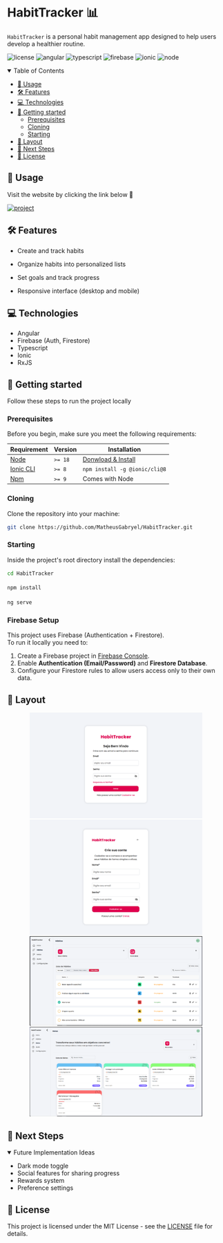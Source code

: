 [LICENSE__BADGE]: https://img.shields.io/github/license/Fernanda-Kipper/Readme-Templates?style=for-the-badge
[TYPESCRIPT__BADGE]: https://img.shields.io/badge/typescript-D4FAFF?style=for-the-badge&logo=typescript
[ANGULAR__BADGE]: https://img.shields.io/badge/Angular-red?style=for-the-badge&logo=angular
[PROJECT__BADGE]: https://img.shields.io/badge/📱Visit_this_project-000?style=for-the-badge&logo=project
[PROJECT__URL]: https://habittracker-a4c2d.web.app
[NODE_BADGE]: https://img.shields.io/badge/node.js-22.17.1-43853D?style=for-the-badge&logo=node.js
[PRS_BADGE]: https://img.shields.io/badge/PRs-welcome-green?style=for-the-badge
[FIREBASE__BADGE]: https://img.shields.io/badge/firebase-a08021?style=for-the-badge&logo=firebase&logoColor=ffcd34
[IONIC__BADGE]: https://img.shields.io/badge/Ionic-%233880FF.svg?style=for-the-badge&logo=Ionic&logoColor=white

<h1 style="font-weight: bold;">HabitTracker 📊</h1>

`HabitTracker` is a personal habit management app designed to help users develop a healthier routine.

![license][LICENSE__BADGE]
![angular][ANGULAR__BADGE]
![typescript][TYPESCRIPT__BADGE]
![firebase][FIREBASE__BADGE]
![ionic][IONIC__BADGE]
![node][NODE_BADGE]

<details open="open">
<summary>Table of Contents</summary>
 
- [📌 Usage](#usage)
- [🛠️ Features](#features)
- [💻 Technologies](#technologies)
- [🚀 Getting started](#started)
  - [Prerequisites](#prerequisites)
  - [Cloning](#cloning)
  - [Starting](#starting)
- [🎨 Layout](#layout)
- [📍 Next Steps](#next)
- [📄 License](#license)
  
</details>

<h2 id="usage">📌 Usage</h2>

Visit the website by clicking the link below 🔽

[![project][PROJECT__BADGE]][PROJECT__URL]

<h2 id="features">🛠️ Features</h2>

- Create and track habits

- Organize habits into personalized lists

- Set goals and track progress

- Responsive interface (desktop and mobile)

<h2 id="technologies">💻 Technologies</h2>

- Angular
- Firebase (Auth, Firestore)
- Typescript
- Ionic
- RxJS

<h2 id="started">🚀 Getting started</h2>

Follow these steps to run the project locally

<h3 id="prerequisites">Prerequisites</h3>

Before you begin, make sure you meet the following requirements:

| Requirement                             | Version | Installation                                         |
| --------------------------------------- | ------- | ---------------------------------------------------- |
| [Node](https://nodejs.org)              | `>= 18` | [Donwload & Install](https://nodejs.org/en/download) |
| [Ionic CLI](https://ionicframework.com) | `>= 8`  | `npm install -g @ionic/cli@8`                        |
| [Npm](https://www.npmjs.com)            | `>= 9`  | Comes with Node                                      |

<h3 id="cloning">Cloning</h3>

Clone the repository into your machine:

```bash
git clone https://github.com/MatheusGabryel/HabitTracker.git
```

<h3 id="starting">Starting</h3>

Inside the project's root directory install the dependencies:

```bash
cd HabitTracker

npm install

ng serve
```

<h3 id="firebase">Firebase Setup</h3>

This project uses Firebase (Authentication + Firestore).  
To run it locally you need to:

1. Create a Firebase project in [Firebase Console](https://console.firebase.google.com/).  
2. Enable **Authentication (Email/Password)** and **Firestore Database**.  
3. Configure your Firestore rules to allow users access only to their own data.

<h2 id="layout">🎨 Layout</h2>

<p align="center">
    <img src="./src/assets/images/screenshots/login-habittracker.png" alt="Image Example" width="400px">
    <img src="./src/assets/images/screenshots/signup-habittracker.png" alt="Image Example" width="400px">
    <img src="./src/assets/images/screenshots/habit-page-habittracker.png" alt="Image Example" width="400px">
    <img src="./src/assets/images/screenshots/goal-page-habittracker.png" alt="Image Example" width="400px">
</p>

<h2 id="next">📍 Next Steps</h2>

<details open="open">
<summary>Future Implementation Ideas</summary>

- Dark mode toggle
- Social features for sharing progress
- Rewards system
- Preference settings

</details>

<h2 id="license">📄 License</h2>

This project is licensed under the MIT License - see the [LICENSE](./LICENSE) file for details.

